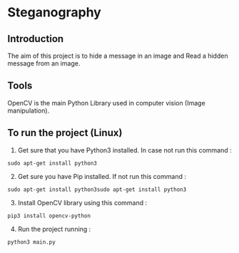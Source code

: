 # Steganography
## Introduction
The aim of this project is to hide a message in an image and Read a hidden message from an image. 

## Tools
OpenCV is the main Python Library used in computer vision (Image manipulation).

## To run the project (Linux)
1. Get sure that you have Python3 installed. In case not run this command : 
```shell
sudo apt-get install python3
```
2. Get sure you have Pip installed. If not run this command : 
```shell
sudo apt-get install python3sudo apt-get install python3
```
3. Install OpenCV library using this command : 
```console
pip3 install opencv-python
```

4. Run the project running : 
```shell
python3 main.py
```